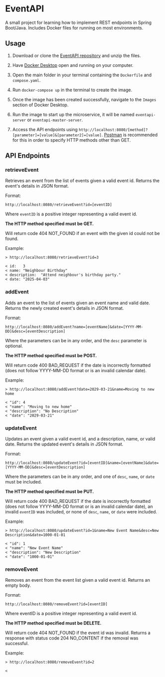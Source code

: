 # EventAPI

A small project for learning how to implement REST endpoints in Spring Boot/Java. Includes Docker files for running on most environments.

## Usage

1. Download or clone the [EventAPI repository](https://github.com/ColorfulMulberry/EventAPI/archive/refs/heads/master.zip) and unzip the files.

2. Have [Docker Desktop](https://www.docker.com/get-started/) open and running on your computer.

3. Open the main folder in your terminal containing the `Dockerfile` and `compose.yaml`.

4. Run `docker-compose up` in the terminal to create the image.

5. Once the image has been created successfully, navigate to the `Images` section of Docker Desktop.

6. Run the image to start up the microservice, it will be named `eventapi-server` or `eventapi-master-server`.

7. Access the API endpoints using `http://localhost:8080/[method]?[parameter]=[value]&[parameter2]=[value]`. [Postman](https://www.postman.com/downloads/) is recommended for this in order to specify HTTP methods other than GET.

## API Endpoints

### retrieveEvent

Retrieves an event from the list of events given a valid event id. Returns the event's details in JSON format.

Format:

`http://localhost:8080/retrieveEvent?id=[eventID]`

Where `eventID` is a positive integer representing a valid event id.

**The HTTP method specified must be GET.**

Will return code 404 NOT_FOUND if an event with the given id could not be found.

Example:

```
> http://localhost:8080/retrieveEvent?id=3

< id:	3
< name:	"Neighbour Birthday"
< description:	"Attend neighbour's birthday party."
< date:	"2025-04-03"
```

### addEvent

Adds an event to the list of events given an event name and valid date. Returns the newly created event's details in JSON format.

Format:

`http://localhost:8080/addEvent?name=[eventName]&date=[YYYY-MM-DD]&desc=[eventDescription]`

Where the parameters can be in any order, and the `desc` parameter is optional.

**The HTTP method specified must be POST.**

Will return code 400 BAD_REQUEST if the date is incorrectly formatted (does not follow YYYY-MM-DD format or is an invalid calendar date).

Example:

```
> http://localhost:8080/addEvent?date=2029-03-21&name=Moving to new home

< "id": 4
< "name": "Moving to new home"
< "description": "No Description"
< "date": "2029-03-21"
```

### updateEvent

Updates an event given a valid event id, and a description, name, or valid date. Returns the updated event's details in JSON format.

Format:

`http://localhost:8080/updateEvent?id=[eventID]&name=[eventName]&date=[YYYY-MM-DD]&desc=[eventDescription]`

Where the parameters can be in any order, and one of `desc`, `name`, or `date` must be included.

**The HTTP method specified must be PUT.**

Will return code 400 BAD_REQUEST if the date is incorrectly formatted (does not follow YYYY-MM-DD format or is an invalid calendar date), an invalid `eventID` was included, or none of `desc`, `name`, or `date` were included.

Example:

```
> http://localhost:8080/updateEvent?id=1&name=New Event Name&desc=New Description&date=1000-01-01

< "id": 1
< "name": "New Event Name"
< "description": "New Description"
< "date": "1000-01-01"
```

### removeEvent

Removes an event from the event list given a valid event id. Returns an empty body.

Format:

`http://localhost:8080/removeEvent?id=[eventID]`

Where eventID is a positive integer representing a valid event id.

**The HTTP method specified must be DELETE.**

Will return code 404 NOT_FOUND if the event id was invalid. Returns a response with status code 204 NO_CONTENT if the removal was successful.

Example:

```
> http://localhost:8080/removeEvent?id=2

< 
```
